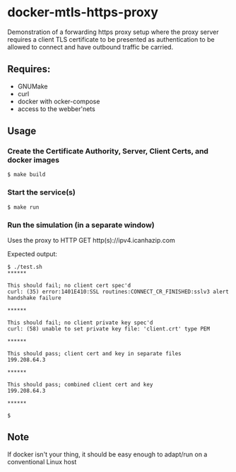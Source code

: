 # docker-mtls-https-proxy

Demonstration of a forwarding https proxy setup where the proxy server requires
a client TLS certificate to be presented as authentication to be allowed to
connect and have outbound traffic be carried.

## Requires:

- GNUMake
- curl
- docker with ocker-compose
- access to the webber'nets

## Usage

### Create the Certificate Authority, Server, Client Certs, and docker images

`$ make build`

### Start the service(s)

`$ make run`

### Run the simulation (in a separate window)

Uses the proxy to HTTP GET http(s)://ipv4.icanhazip.com

Expected output:

```
$ ./test.sh
******

This should fail; no client cert spec'd
curl: (35) error:1401E410:SSL routines:CONNECT_CR_FINISHED:sslv3 alert handshake failure

******

This should fail; no client private key spec'd
curl: (58) unable to set private key file: 'client.crt' type PEM

******

This should pass; client cert and key in separate files
199.208.64.3

******

This should pass; combined client cert and key
199.208.64.3

******

$
```

## Note

If docker isn't your thing, it should be easy enough to adapt/run on a
conventional Linux host
